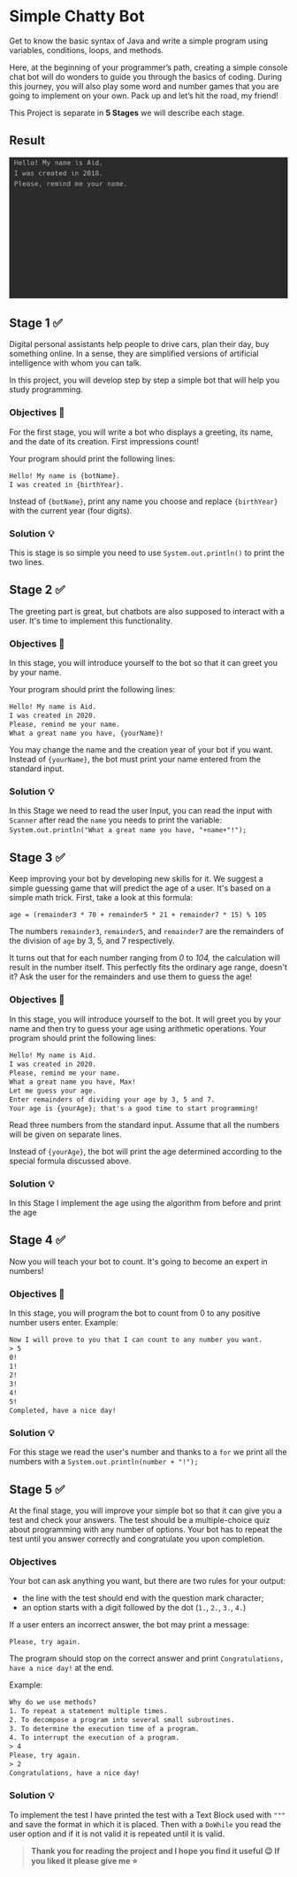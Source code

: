 # Simple Chatty Bot
Get to know the basic syntax of Java and write a simple program using variables, conditions, loops, and methods.

Here, at the beginning of your programmer’s path, creating a simple console chat bot will do wonders to guide you through the basics of coding. During this journey, you will also play some word and number games that you are going to implement on your own. Pack up and let’s hit the road, my friend!

This Project is separate in **5 Stages** we will describe each stage.
## Result
<p align="center">
<img src="https://github.com/jmcamposdev/JetBrainsAcademy/blob/main/img/SimpleChattyBot/simpleChattyBot.gif?raw=true"/>
<p/>

## Stage 1 ✅
Digital personal assistants help people to drive cars, plan their day, buy something online. In a sense, they are simplified versions of artificial intelligence with whom you can talk.

In this project, you will develop step by step a simple bot that will help you study programming.

### Objectives 🎯
For the first stage, you will write a bot who displays a greeting, its name, and the date of its creation. First impressions count!

Your program should print the following lines:

```no-highlight
Hello! My name is {botName}.
I was created in {birthYear}.
```

Instead of  `{botName}`, print any name you choose and replace  `{birthYear}`  with the current year (four digits).

### Solution 💡
This is stage is so simple you need to use `System.out.println()` to print the two lines.

## Stage 2 ✅
The greeting part is great, but chatbots are also supposed to interact with a user. It's time to implement this functionality.

### Objectives 🎯
In this stage, you will introduce yourself to the bot so that it can greet you by your name.

Your program should print the following lines:
```no-highlight
Hello! My name is Aid.
I was created in 2020.
Please, remind me your name.
What a great name you have, {yourName}!
```
You may change the name and the creation year of your bot if you want.
Instead of  `{yourName}`, the bot must print your name entered from the standard input.

### Solution 💡
In this Stage we need to read the user Input, you can read the input with `Scanner` after read the `name` you needs to print the variable:
`System.out.println("What a great name you have, "+name+"!");`

## Stage 3 ✅
Keep improving your bot by developing new skills for it. We suggest a simple guessing game that will predict the age of a user.
It's based on a simple math trick. First, take a look at this formula:
```
age = (remainder3 * 70 + remainder5 * 21 + remainder7 * 15) % 105
```
The numbers  `remainder3`,  `remainder5`, and  `remainder7`  are the remainders of the division of  `age`  by 3, 5, and 7 respectively.

It turns out that for each number ranging from  _0_  to  _104,_  the calculation will result in the number itself. This perfectly fits the ordinary age range, doesn't it? Ask the user for the remainders and use them to guess the age!

### Objectives 🎯
In this stage, you will introduce yourself to the bot. It will greet you by your name and then try to guess your age using arithmetic operations.
Your program should print the following lines:
```no-highlight
Hello! My name is Aid.
I was created in 2020.
Please, remind me your name.
What a great name you have, Max!
Let me guess your age.
Enter remainders of dividing your age by 3, 5 and 7.
Your age is {yourAge}; that's a good time to start programming!
```
Read three numbers from the standard input. Assume that all the numbers will be given on separate lines.

Instead of  `{yourAge}`, the bot will print the age determined according to the special formula discussed above.

### Solution 💡
In this Stage I implement the age using the algorithm from before and print the age

## Stage 4 ✅
Now you will teach your bot to count. It's going to become an expert in numbers!

### Objectives 🎯
In this stage, you will program the bot to count from 0 to any positive number users enter.
Example:
```no-highlight
Now I will prove to you that I can count to any number you want.
> 5
0!
1!
2!
3!
4!
5!
Completed, have a nice day!
```

### Solution 💡
For this stage we read the user's number and thanks to a `for` we print all the numbers with a `System.out.println(number + "!");`

## Stage 5 ✅
At the final stage, you will improve your simple bot so that it can give you a test and check your answers. The test should be a multiple-choice quiz about programming with any number of options. Your bot has to repeat the test until you answer correctly and congratulate you upon completion.

### Objectives
Your bot can ask anything you want, but there are two rules for your output:

-   the line with the test should end with the question mark character;
-   an option starts with a digit followed by the dot (`1.`,  `2.`,  `3.`,  `4.`)

If a user enters an incorrect answer, the bot may print a message:

```no-highlight
Please, try again.
```

The program should stop on the correct answer and print  `Congratulations, have a nice day!`  at the end.

Example:
```no-highlight
Why do we use methods?
1. To repeat a statement multiple times.
2. To decompose a program into several small subroutines.
3. To determine the execution time of a program.
4. To interrupt the execution of a program.
> 4
Please, try again.
> 2
Congratulations, have a nice day!
```

### Solution 💡
To implement the test I have printed the test with a Text Block used with `"""` and save the format in which it is placed.
Then with a `DoWhile` you read the user option and if it is not valid it is repeated until it is valid.

> **Thank you for reading the project and I hope you find it useful 😉 
> If you liked it please give me ⭐️**
